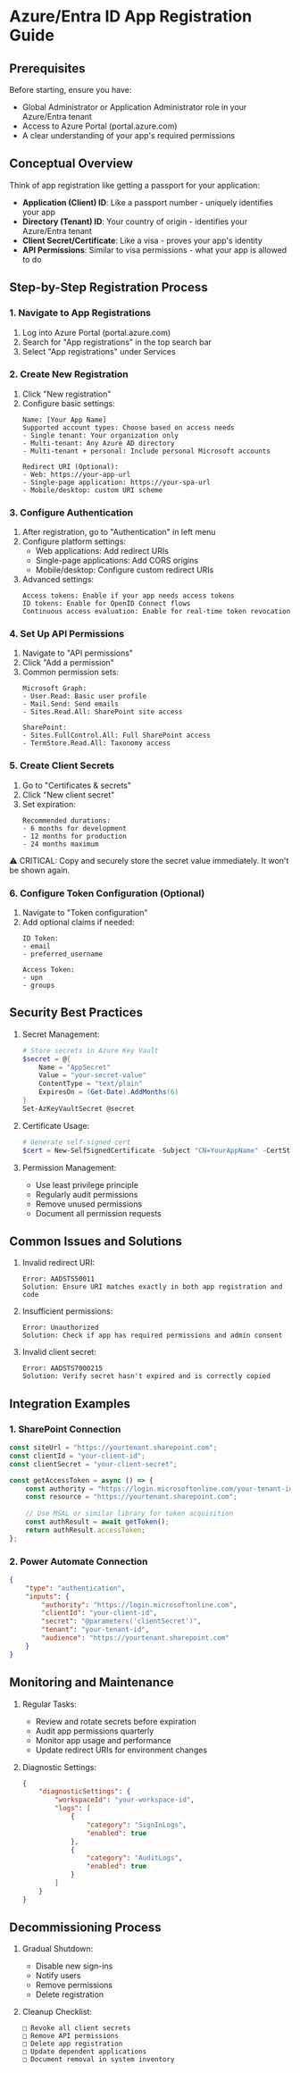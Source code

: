 # Azure/Entra ID App Registration Guide

## Prerequisites

Before starting, ensure you have:
- Global Administrator or Application Administrator role in your Azure/Entra tenant
- Access to Azure Portal (portal.azure.com)
- A clear understanding of your app's required permissions

## Conceptual Overview

Think of app registration like getting a passport for your application:
- **Application (Client) ID**: Like a passport number - uniquely identifies your app
- **Directory (Tenant) ID**: Your country of origin - identifies your Azure/Entra tenant
- **Client Secret/Certificate**: Like a visa - proves your app's identity
- **API Permissions**: Similar to visa permissions - what your app is allowed to do

## Step-by-Step Registration Process

### 1. Navigate to App Registrations
1. Log into Azure Portal (portal.azure.com)
2. Search for "App registrations" in the top search bar
3. Select "App registrations" under Services

### 2. Create New Registration
1. Click "New registration"
2. Configure basic settings:
   ```
   Name: [Your App Name]
   Supported account types: Choose based on access needs
   - Single tenant: Your organization only
   - Multi-tenant: Any Azure AD directory
   - Multi-tenant + personal: Include personal Microsoft accounts
   
   Redirect URI (Optional): 
   - Web: https://your-app-url
   - Single-page application: https://your-spa-url
   - Mobile/desktop: custom URI scheme
   ```

### 3. Configure Authentication
1. After registration, go to "Authentication" in left menu
2. Configure platform settings:
   - Web applications: Add redirect URIs
   - Single-page applications: Add CORS origins
   - Mobile/desktop: Configure custom redirect URIs
3. Advanced settings:
   ```
   Access tokens: Enable if your app needs access tokens
   ID tokens: Enable for OpenID Connect flows
   Continuous access evaluation: Enable for real-time token revocation
   ```

### 4. Set Up API Permissions
1. Navigate to "API permissions"
2. Click "Add a permission"
3. Common permission sets:
   ```
   Microsoft Graph:
   - User.Read: Basic user profile
   - Mail.Send: Send emails
   - Sites.Read.All: SharePoint site access
   
   SharePoint:
   - Sites.FullControl.All: Full SharePoint access
   - TermStore.Read.All: Taxonomy access
   ```

### 5. Create Client Secrets
1. Go to "Certificates & secrets"
2. Click "New client secret"
3. Set expiration:
   ```
   Recommended durations:
   - 6 months for development
   - 12 months for production
   - 24 months maximum
   ```
   
⚠️ CRITICAL: Copy and securely store the secret value immediately. It won't be shown again.

### 6. Configure Token Configuration (Optional)
1. Navigate to "Token configuration"
2. Add optional claims if needed:
   ```
   ID Token:
   - email
   - preferred_username
   
   Access Token:
   - upn
   - groups
   ```

## Security Best Practices

1. Secret Management:
   ```powershell
   # Store secrets in Azure Key Vault
   $secret = @{
       Name = "AppSecret"
       Value = "your-secret-value"
       ContentType = "text/plain"
       ExpiresOn = (Get-Date).AddMonths(6)
   }
   Set-AzKeyVaultSecret @secret
   ```

2. Certificate Usage:
   ```powershell
   # Generate self-signed cert
   $cert = New-SelfSignedCertificate -Subject "CN=YourAppName" -CertStoreLocation "Cert:\CurrentUser\My" -KeyExportPolicy Exportable -KeySpec Signature -KeyLength 2048 -KeyAlgorithm RSA -HashAlgorithm SHA256
   ```

3. Permission Management:
   - Use least privilege principle
   - Regularly audit permissions
   - Remove unused permissions
   - Document all permission requests

## Common Issues and Solutions

1. Invalid redirect URI:
   ```
   Error: AADSTS50011
   Solution: Ensure URI matches exactly in both app registration and code
   ```

2. Insufficient permissions:
   ```
   Error: Unauthorized
   Solution: Check if app has required permissions and admin consent
   ```

3. Invalid client secret:
   ```
   Error: AADSTS7000215
   Solution: Verify secret hasn't expired and is correctly copied
   ```

## Integration Examples

### 1. SharePoint Connection
```javascript
const siteUrl = "https://yourtenant.sharepoint.com";
const clientId = "your-client-id";
const clientSecret = "your-client-secret";

const getAccessToken = async () => {
    const authority = "https://login.microsoftonline.com/your-tenant-id";
    const resource = "https://yourtenant.sharepoint.com";
    
    // Use MSAL or similar library for token acquisition
    const authResult = await getToken();
    return authResult.accessToken;
};
```

### 2. Power Automate Connection
```json
{
    "type": "authentication",
    "inputs": {
        "authority": "https://login.microsoftonline.com",
        "clientId": "your-client-id",
        "secret": "@parameters('clientSecret')",
        "tenant": "your-tenant-id",
        "audience": "https://yourtenant.sharepoint.com"
    }
}
```

## Monitoring and Maintenance

1. Regular Tasks:
   - Review and rotate secrets before expiration
   - Audit app permissions quarterly
   - Monitor app usage and performance
   - Update redirect URIs for environment changes

2. Diagnostic Settings:
   ```json
   {
       "diagnosticSettings": {
           "workspaceId": "your-workspace-id",
           "logs": [
               {
                   "category": "SignInLogs",
                   "enabled": true
               },
               {
                   "category": "AuditLogs",
                   "enabled": true
               }
           ]
       }
   }
   ```

## Decommissioning Process

1. Gradual Shutdown:
   - Disable new sign-ins
   - Notify users
   - Remove permissions
   - Delete registration

2. Cleanup Checklist:
   ```
   □ Revoke all client secrets
   □ Remove API permissions
   □ Delete app registration
   □ Update dependent applications
   □ Document removal in system inventory
   ```

